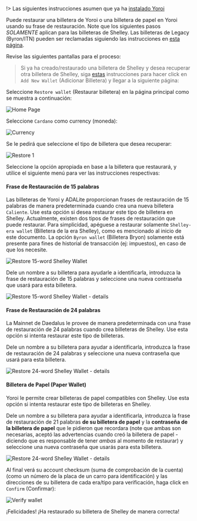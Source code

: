 
!> Las siguientes instrucciones asumen que ya ha [instalado Yoroi](es/Wallets/Yoroi/install.md)

Puede restaurar una billetera de Yoroi o una billetera de papel en Yoroi usando su frase de restauración. Note que los siguientes pasos *SOLAMENTE* aplican para las billeteras de Shelley. Las billeteras de Legacy (Byron/ITN) pueden ser reclamadas siguiendo las instrucciones en [esta página](es/Wallets/Yoroi/transfer.md).

Revise las siguientes pantallas para el proceso:

> Si ya ha creado/restaurado una billetera de Shelley y desea recuperar otra billetera de Shelley, siga [estas](es/Wallets/Yoroi/create.md#adding-or-switching-between-wallets) instrucciones para hacer click en `Add New Wallet` (Adicionar Billetera) y llegar a la siguiente página:

Seleccione `Restore wallet` (Restaurar billetera) en la página principal como se muestra a continuación:

![Home Page](https://raw.githubusercontent.com/cardano-community/support-faq/images/docs/img-es/yoroi-home.jpg ':size=50%')

Seleccione `Cardano` como currency (moneda):

![Currency](https://raw.githubusercontent.com/cardano-community/support-faq/images/docs/img-es/yoroi-select-currency.jpg ':size=30%')

Se le pedirá que seleccione el tipo de billetera que desea recuperar:

![Restore 1](https://raw.githubusercontent.com/cardano-community/support-faq/images/docs/img-es/yoroi-restore-wallet-1.jpg ':size=30%')

Seleccione la opción apropiada en base a la billetera que restaurará, y utilice el siguiente menú para ver las instrucciones respectivas:

<!-- tabs:start -->

#### **Frase de Restauración de 15 palabras**

Las billeteras de Yoroi y ADALite proporcionan frases de restauración de 15 palabras de manera predeterminada cuando crea una nueva billetera `Caliente`. Use esta opción si desea restaurar este tipo de billetera en Shelley. 
Actualmente, existen dos tipos de frases de restauración que puede restaurar. Para simplicidad, apéguese a restaurar solamente `Shelley-era wallet` (Billetera de la era Shelley), como es mencionado al inicio de este documento. La opción `Byron wallet` (Billetera Bryon) solamente está presente para fines de historial de transacción (ej: impuestos), en caso de que los necesite.

![Restore 15-word Shelley Wallet](https://raw.githubusercontent.com/cardano-community/support-faq/images/docs/img-es/yoroi-restore-wallet-15-type.jpg ':size=30%')

Dele un nombre a su billetera para ayudarle a identificarla, introduzca la frase de restauración de 15 palabras y seleccione una nueva contraseña que usará para esta billetera.

![Restore 15-word Shelley Wallet - details](https://raw.githubusercontent.com/cardano-community/support-faq/images/docs/img-es/yoroi-restore-wallet-15-mnemonics.jpg ':size=30%')

#### **Frase de Restauración de 24 palabras**

La Mainnet de Daedalus le provee de manera predeterminada con una frase de restauración de 24 palabras cuando crea billeteras de Shelley. Use esta opción si intenta restaurar este tipo de billeteras.

Dele un nombre a su billetera para ayudar a identificarla, introduzca la frase de restauración de 24 palabras y seleccione una nueva contraseña que usará para esta billetera.

![Restore 24-word Shelley Wallet - details](https://raw.githubusercontent.com/cardano-community/support-faq/images/docs/img-es/yoroi-restore-wallet-15-mnemonics.jpg ':size=30%')

#### **Billetera de Papel (Paper Wallet)**

Yoroi le permite crear billeteras de papel compatibles con Shelley. Use esta opción si intenta restaurar este tipo de billeteras en Shelley.

Dele un nombre a su billetera para ayudar a identificarla, introduzca la frase de restauración de 21 palabras **de su billetera de papel** y la **contraseña de la billetera de papel** que le pidieron que recordara (note que ambas son necesarias, aceptó las advertencias cuando creó la billetera de papel - diciendo que es responsable de tener *ambas* al momento de restaurar) y seleccione una nueva contraseña que usarás para esta billetera.

![Restore 24-word Shelley Wallet - details](https://raw.githubusercontent.com/cardano-community/support-faq/images/docs/img-es/yoroi-restore-paper-wallet.jpg ':size=30%')

<!-- tabs:end -->

Al final verá su account checksum (suma de comprobación de la cuenta) (como un número de la placa de un carro para identificación) y las direcciones de su billetera de cada era/tipo para verificación, haga click en `Confirm` (Confirmar):

![Verify wallet](https://raw.githubusercontent.com/cardano-community/support-faq/images/docs/img-es/yoroi-restore-verify.jpg ':size=40%')

¡Felicidades! ¡Ha restaurado su billetera de Shelley de manera correcta!